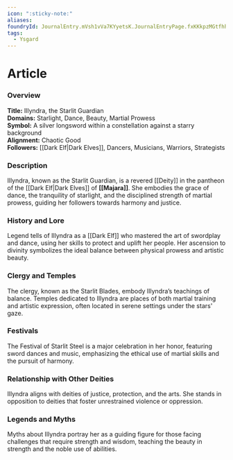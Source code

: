 ```yaml
---
icon: ":sticky-note:"
aliases: 
foundryId: JournalEntry.mVsh1vVa7KYyetsK.JournalEntryPage.fxKKkpzMGtfhhoev
tags:
  - Ysgard
---
```


# Article
  
### Overview

**Title:** Illyndra, the Starlit Guardian  
**Domains:** Starlight, Dance, Beauty, Martial Prowess  
**Symbol:** A silver longsword within a constellation against a starry background  
**Alignment:** Chaotic Good  
**Followers:** [[Dark Elf|Dark Elves]], Dancers, Musicians, Warriors, Strategists  

### Description

Illyndra, known as the Starlit Guardian, is a revered [[Deity]] in the pantheon of the [[Dark Elf|Dark Elves]] of **[[Majara]]**. She embodies the grace of dance, the tranquility of starlight, and the disciplined strength of martial prowess, guiding her followers towards harmony and justice.

### History and Lore

Legend tells of Illyndra as a [[Dark Elf]] who mastered the art of swordplay and dance, using her skills to protect and uplift her people. Her ascension to divinity symbolizes the ideal balance between physical prowess and artistic beauty.

### Clergy and Temples

The clergy, known as the Starlit Blades, embody Illyndra’s teachings of balance. Temples dedicated to Illyndra are places of both martial training and artistic expression, often located in serene settings under the stars' gaze.

### Festivals

The Festival of Starlit Steel is a major celebration in her honor, featuring sword dances and music, emphasizing the ethical use of martial skills and the pursuit of harmony.

### Relationship with Other Deities

Illyndra aligns with deities of justice, protection, and the arts. She stands in opposition to deities that foster unrestrained violence or oppression.

### Legends and Myths

Myths about Illyndra portray her as a guiding figure for those facing challenges that require strength and wisdom, teaching the beauty in strength and the noble use of abilities.
